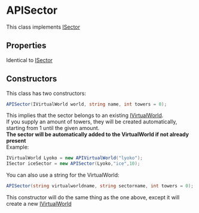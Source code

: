 # APISector

This class implements [ISector](interfaces/isector.md)

## Properties

Identical to [ISector](interfaces/isector.md)

## Constructors

This class has two constructors:

```csharp
APISector(IVirtualWorld world, string name, int towers = 0);
```

This implies that the sector belongs to an existing [IVirtualWorld](interfaces/ivirtualworld.md).  
 If you supply an amount of towers, they will be created automatically,  
 starting from 1 until the given amount.  
**The sector will be automatically added to the VirtualWorld if not already present**  
Example:

```csharp
IVirtualWorld Lyoko = new APIVirtualWorld("lyoko");
ISector iceSector = new APISector(Lyoko,"ice",10);
```

You can also use a string for the VirtualWorld:

```csharp
APISector(string virtualworldname, string sectorname, int towers = 0);
```

This constructor will do the same thing as the one above, except it will create a new [IVirtualWorld](interfaces/ivirtualworld.md)

